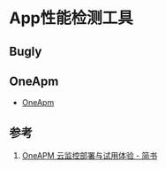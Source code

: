 # App性能检测工具

## Bugly


## OneApm

* [OneApm](https://www.oneapm.com/)



## 参考

1. [OneAPM 云监控部署与试用体验 - 简书](https://www.jianshu.com/p/9c8fd1bb5dc9)